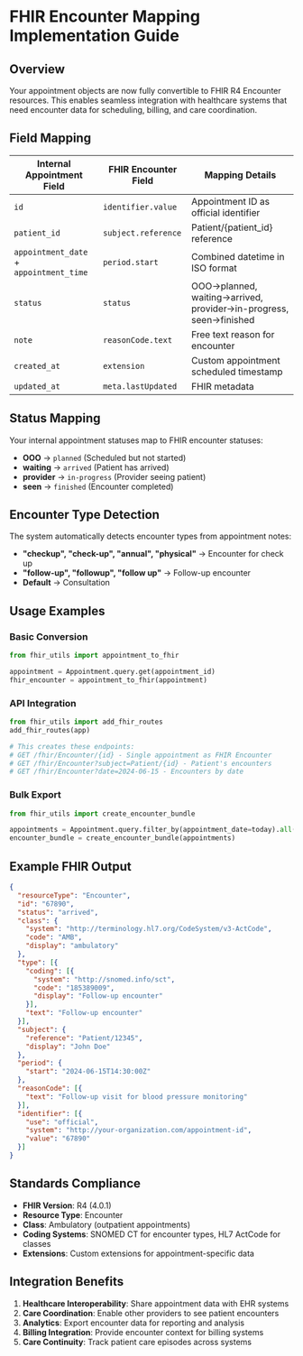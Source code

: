 # FHIR Encounter Mapping Implementation Guide

## Overview

Your appointment objects are now fully convertible to FHIR R4 Encounter resources. This enables seamless integration with healthcare systems that need encounter data for scheduling, billing, and care coordination.

## Field Mapping

| Internal Appointment Field | FHIR Encounter Field | Mapping Details |
|---|---|---|
| `id` | `identifier.value` | Appointment ID as official identifier |
| `patient_id` | `subject.reference` | Patient/{patient_id} reference |
| `appointment_date` + `appointment_time` | `period.start` | Combined datetime in ISO format |
| `status` | `status` | OOO→planned, waiting→arrived, provider→in-progress, seen→finished |
| `note` | `reasonCode.text` | Free text reason for encounter |
| `created_at` | `extension` | Custom appointment scheduled timestamp |
| `updated_at` | `meta.lastUpdated` | FHIR metadata |

## Status Mapping

Your internal appointment statuses map to FHIR encounter statuses:

- **OOO** → `planned` (Scheduled but not started)
- **waiting** → `arrived` (Patient has arrived)
- **provider** → `in-progress` (Provider seeing patient)
- **seen** → `finished` (Encounter completed)

## Encounter Type Detection

The system automatically detects encounter types from appointment notes:

- **"checkup", "check-up", "annual", "physical"** → Encounter for check up
- **"follow-up", "followup", "follow up"** → Follow-up encounter
- **Default** → Consultation

## Usage Examples

### Basic Conversion
```python
from fhir_utils import appointment_to_fhir

appointment = Appointment.query.get(appointment_id)
fhir_encounter = appointment_to_fhir(appointment)
```

### API Integration
```python
from fhir_utils import add_fhir_routes
add_fhir_routes(app)

# This creates these endpoints:
# GET /fhir/Encounter/{id} - Single appointment as FHIR Encounter
# GET /fhir/Encounter?subject=Patient/{id} - Patient's encounters
# GET /fhir/Encounter?date=2024-06-15 - Encounters by date
```

### Bulk Export
```python
from fhir_utils import create_encounter_bundle

appointments = Appointment.query.filter_by(appointment_date=today).all()
encounter_bundle = create_encounter_bundle(appointments)
```

## Example FHIR Output

```json
{
  "resourceType": "Encounter",
  "id": "67890",
  "status": "arrived",
  "class": {
    "system": "http://terminology.hl7.org/CodeSystem/v3-ActCode",
    "code": "AMB",
    "display": "ambulatory"
  },
  "type": [{
    "coding": [{
      "system": "http://snomed.info/sct",
      "code": "185389009",
      "display": "Follow-up encounter"
    }],
    "text": "Follow-up encounter"
  }],
  "subject": {
    "reference": "Patient/12345",
    "display": "John Doe"
  },
  "period": {
    "start": "2024-06-15T14:30:00Z"
  },
  "reasonCode": [{
    "text": "Follow-up visit for blood pressure monitoring"
  }],
  "identifier": [{
    "use": "official",
    "system": "http://your-organization.com/appointment-id",
    "value": "67890"
  }]
}
```

## Standards Compliance

- **FHIR Version**: R4 (4.0.1)
- **Resource Type**: Encounter
- **Class**: Ambulatory (outpatient appointments)
- **Coding Systems**: SNOMED CT for encounter types, HL7 ActCode for classes
- **Extensions**: Custom extensions for appointment-specific data

## Integration Benefits

1. **Healthcare Interoperability**: Share appointment data with EHR systems
2. **Care Coordination**: Enable other providers to see patient encounters
3. **Analytics**: Export encounter data for reporting and analysis
4. **Billing Integration**: Provide encounter context for billing systems
5. **Care Continuity**: Track patient care episodes across systems